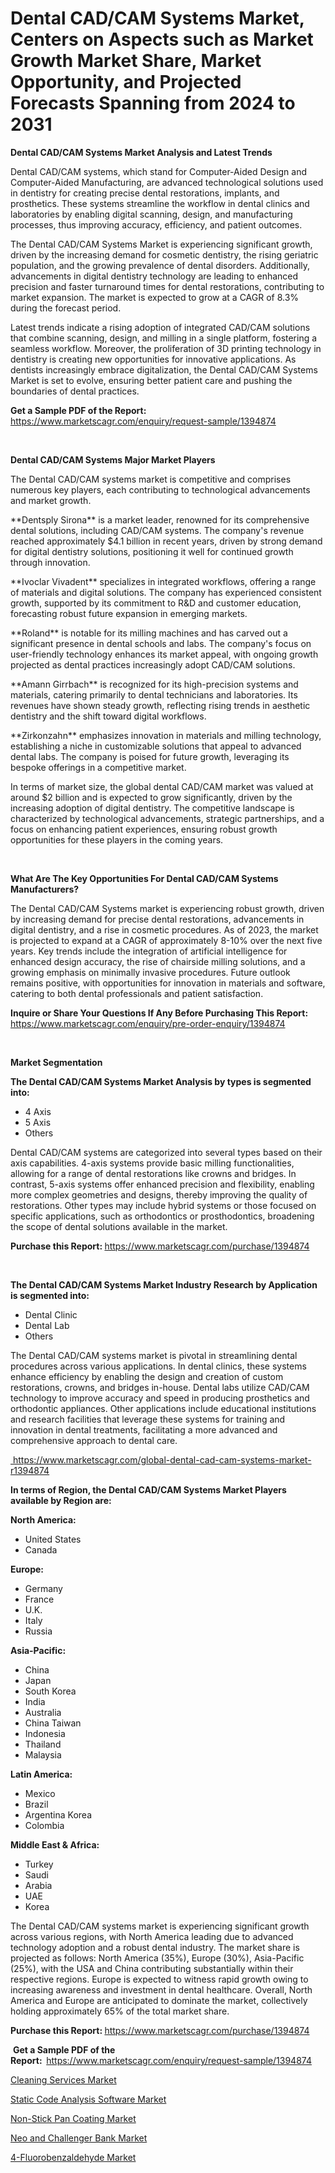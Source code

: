 <p><h1>Dental CAD/CAM Systems Market, Centers on Aspects such as Market Growth Market Share, Market Opportunity, and Projected Forecasts Spanning from 2024 to 2031</h1></p><p><strong>Dental CAD/CAM Systems Market Analysis and Latest Trends</strong></p>
<p><p>Dental CAD/CAM systems, which stand for Computer-Aided Design and Computer-Aided Manufacturing, are advanced technological solutions used in dentistry for creating precise dental restorations, implants, and prosthetics. These systems streamline the workflow in dental clinics and laboratories by enabling digital scanning, design, and manufacturing processes, thus improving accuracy, efficiency, and patient outcomes.</p><p>The Dental CAD/CAM Systems Market is experiencing significant growth, driven by the increasing demand for cosmetic dentistry, the rising geriatric population, and the growing prevalence of dental disorders. Additionally, advancements in digital dentistry technology are leading to enhanced precision and faster turnaround times for dental restorations, contributing to market expansion. The market is expected to grow at a CAGR of 8.3% during the forecast period.</p><p>Latest trends indicate a rising adoption of integrated CAD/CAM solutions that combine scanning, design, and milling in a single platform, fostering a seamless workflow. Moreover, the proliferation of 3D printing technology in dentistry is creating new opportunities for innovative applications. As dentists increasingly embrace digitalization, the Dental CAD/CAM Systems Market is set to evolve, ensuring better patient care and pushing the boundaries of dental practices.</p></p>
<p><strong>Get a Sample PDF of the Report:&nbsp;</strong> <a href="https://www.marketscagr.com/enquiry/request-sample/1394874">https://www.marketscagr.com/enquiry/request-sample/1394874</a></p>
<p>&nbsp;</p>
<p><strong>Dental CAD/CAM Systems Major Market Players</strong></p>
<p><p>The Dental CAD/CAM systems market is competitive and comprises numerous key players, each contributing to technological advancements and market growth. </p><p>**Dentsply Sirona** is a market leader, renowned for its comprehensive dental solutions, including CAD/CAM systems. The company's revenue reached approximately $4.1 billion in recent years, driven by strong demand for digital dentistry solutions, positioning it well for continued growth through innovation.</p><p>**Ivoclar Vivadent** specializes in integrated workflows, offering a range of materials and digital solutions. The company has experienced consistent growth, supported by its commitment to R&D and customer education, forecasting robust future expansion in emerging markets.</p><p>**Roland** is notable for its milling machines and has carved out a significant presence in dental schools and labs. The company's focus on user-friendly technology enhances its market appeal, with ongoing growth projected as dental practices increasingly adopt CAD/CAM solutions.</p><p>**Amann Girrbach** is recognized for its high-precision systems and materials, catering primarily to dental technicians and laboratories. Its revenues have shown steady growth, reflecting rising trends in aesthetic dentistry and the shift toward digital workflows.</p><p>**Zirkonzahn** emphasizes innovation in materials and milling technology, establishing a niche in customizable solutions that appeal to advanced dental labs. The company is poised for future growth, leveraging its bespoke offerings in a competitive market.</p><p>In terms of market size, the global dental CAD/CAM market was valued at around $2 billion and is expected to grow significantly, driven by the increasing adoption of digital dentistry. The competitive landscape is characterized by technological advancements, strategic partnerships, and a focus on enhancing patient experiences, ensuring robust growth opportunities for these players in the coming years.</p></p>
<p>&nbsp;</p>
<p><strong>What Are The Key Opportunities For Dental CAD/CAM Systems Manufacturers?</strong></p>
<p><p>The Dental CAD/CAM Systems market is experiencing robust growth, driven by increasing demand for precise dental restorations, advancements in digital dentistry, and a rise in cosmetic procedures. As of 2023, the market is projected to expand at a CAGR of approximately 8-10% over the next five years. Key trends include the integration of artificial intelligence for enhanced design accuracy, the rise of chairside milling solutions, and a growing emphasis on minimally invasive procedures. Future outlook remains positive, with opportunities for innovation in materials and software, catering to both dental professionals and patient satisfaction.</p></p>
<p><strong>Inquire or Share Your Questions If Any Before Purchasing This Report:</strong> <a href="https://www.marketscagr.com/enquiry/pre-order-enquiry/1394874">https://www.marketscagr.com/enquiry/pre-order-enquiry/1394874</a></p>
<p>&nbsp;</p>
<p><strong>Market Segmentation</strong></p>
<p><strong>The Dental CAD/CAM Systems Market Analysis by types is segmented into:</strong></p>
<p><ul><li>4 Axis</li><li>5 Axis</li><li>Others</li></ul></p>
<p><p>Dental CAD/CAM systems are categorized into several types based on their axis capabilities. 4-axis systems provide basic milling functionalities, allowing for a range of dental restorations like crowns and bridges. In contrast, 5-axis systems offer enhanced precision and flexibility, enabling more complex geometries and designs, thereby improving the quality of restorations. Other types may include hybrid systems or those focused on specific applications, such as orthodontics or prosthodontics, broadening the scope of dental solutions available in the market.</p></p>
<p><strong>Purchase this Report:&nbsp;</strong><a href="https://www.marketscagr.com/purchase/1394874">https://www.marketscagr.com/purchase/1394874</a></p>
<p>&nbsp;</p>
<p><strong>The Dental CAD/CAM Systems Market Industry Research by Application is segmented into:</strong></p>
<p><ul><li>Dental Clinic</li><li>Dental Lab</li><li>Others</li></ul></p>
<p><p>The Dental CAD/CAM systems market is pivotal in streamlining dental procedures across various applications. In dental clinics, these systems enhance efficiency by enabling the design and creation of custom restorations, crowns, and bridges in-house. Dental labs utilize CAD/CAM technology to improve accuracy and speed in producing prosthetics and orthodontic appliances. Other applications include educational institutions and research facilities that leverage these systems for training and innovation in dental treatments, facilitating a more advanced and comprehensive approach to dental care.</p></p>
<p><a href="https://www.marketscagr.com/global-dental-cad-cam-systems-market-r1394874">&nbsp;https://www.marketscagr.com/global-dental-cad-cam-systems-market-r1394874</a></p>
<p><strong>In terms of Region, the Dental CAD/CAM Systems Market Players available by Region are:</strong></p>
<p>
    <p> <strong> North America: </strong>
        <ul>
            <li>United States</li>
            <li>Canada</li>
        </ul>
        </p> 
    <p> <strong> Europe: </strong>
        <ul>
            <li>Germany</li>
            <li>France</li>
            <li>U.K.</li>
            <li>Italy</li>
            <li>Russia</li>
        </ul>
        </p> 
    <p> <strong> Asia-Pacific: </strong>
        <ul>
            <li>China</li>
            <li>Japan</li>
            <li>South Korea</li>
            <li>India</li>
            <li>Australia</li>
            <li>China Taiwan</li>
            <li>Indonesia</li>
            <li>Thailand</li>
            <li>Malaysia</li>
        </ul>
        </p> 
    <p> <strong> Latin America: </strong>
        <ul>
            <li>Mexico</li>
            <li>Brazil</li>
            <li>Argentina Korea</li>
            <li>Colombia</li>
        </ul>
        </p> 
    <p> <strong> Middle East & Africa: </strong>
        <ul>
            <li>Turkey</li>
            <li>Saudi</li>
            <li>Arabia</li>
            <li>UAE</li>
            <li>Korea</li>
        </ul>
    </p>
    </p>
<p><p>The Dental CAD/CAM systems market is experiencing significant growth across various regions, with North America leading due to advanced technology adoption and a robust dental industry. The market share is projected as follows: North America (35%), Europe (30%), Asia-Pacific (25%), with the USA and China contributing substantially within their respective regions. Europe is expected to witness rapid growth owing to increasing awareness and investment in dental healthcare. Overall, North America and Europe are anticipated to dominate the market, collectively holding approximately 65% of the total market share.</p></p>
<p><strong>Purchase this Report: </strong><a href="https://www.marketscagr.com/purchase/1394874">https://www.marketscagr.com/purchase/1394874</a></p>
<p>&nbsp;<strong>Get a Sample PDF of the Report:&nbsp;&nbsp;</strong><a href="https://www.marketscagr.com/enquiry/request-sample/1394874">https://www.marketscagr.com/enquiry/request-sample/1394874</a></p>
<p><strong></strong></p>
<p><p><a href="https://www.linkedin.com/pulse/what-driving-global-cleaning-services-market-dive-trends-applications-9mwfe?trackingId=Xm2tADrVQvuUeb%2BRAtSheg%3D%3D">Cleaning Services Market</a></p><p><a href="https://www.linkedin.com/pulse/strategic-market-insights-navigating-global-static-code-analysis-v7t9e?trackingId=nfT27KCrTuajTOzvnGH%2BEg%3D%3D">Static Code Analysis Software Market</a></p><p><a href="https://issuu.com/reportprime-2/docs/non-stick-pan-coating-market-size-2_a12ceb82cde21f">Non-Stick Pan Coating Market</a></p><p><a href="https://www.linkedin.com/pulse/neo-challenger-bank-market-size-share-analysis-growth-trends-ejkif?trackingId=QDllzNrCTbO%2BZ4slSTjFZQ%3D%3D">Neo and Challenger Bank Market</a></p><p><a href="https://issuu.com/reportprime-2/docs/4-fluorobenzaldehyde-market-size-20_5977bd402a2aec">4-Fluorobenzaldehyde Market</a></p></p>